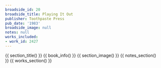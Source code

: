 ```yaml
---
broadside_id: 20
broadside_title: Playing It Out
publisher: Toothpaste Press
pub_date: '1983'
broadside_image: null
notes: null
works_included:
- work_id: 2427
---
```


{{ section_title() }}
{{ book_info() }}
{{ section_image() }}
{{ notes_section() }}
{{ works_section() }}

